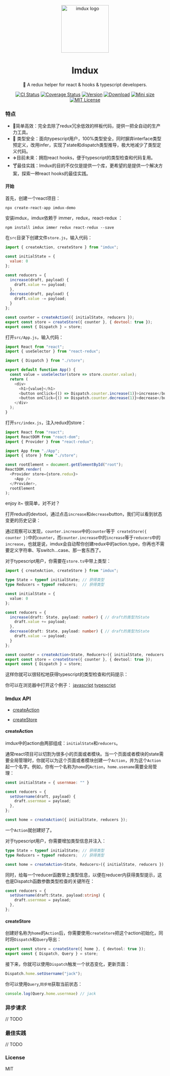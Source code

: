 <p align="center"><img src="https://user-images.githubusercontent.com/6293752/74236902-3f4ac600-4d0d-11ea-95c5-1069d1b52dd8.png" alt="imdux logo" width="150"></p>
<h1 align="center">Imdux</h1>
<p align="center">🌈 A redux helper for react & hooks & typescript developers.</p>
<p align="center">
<a href="https://travis-ci.org/lake2/imdux"><img src="https://travis-ci.org/lake2/imdux.svg?branch=master" alt="CI Status"></a>
<a href="https://coveralls.io/github/lake2/imdux?branch=master"><img src="https://coveralls.io/repos/github/lake2/imdux/badge.svg?branch=master" alt="Coverage Status"></a>
<a href="https://npmjs.com/package/imdux"><img src="https://img.shields.io/npm/v/imdux" alt="Version"></a>
<a href="https://npmjs.com/package/imdux"><img src="https://img.shields.io/npm/dt/imdux" alt="Download"></a>
<a href="https://github.com/lake2/imdux"><img src="https://img.shields.io/bundlephobia/minzip/imdux" alt="Mini size"></a>
<a href="https://github.com/lake2/imdux"><img src="https://img.shields.io/npm/l/imdux" alt="MIT License"></a>
</p>

### 特点

- 🚀简单高效：完全去除了redux冗余低效的样板代码，提供一把全自动的生产力工具。
- :shaved_ice: 类型安全：面向typescript用户，100%类型安全，同时摒弃interface类型预定义，改用infer，实现了state和dispatch类型推导，极大地减少了类型定义代码。
- ✈️目前未来：拥抱react hooks，便于typescript的类型检查和代码复用。
- :cocktail:最佳实践：Imdux的目的不仅仅是提供一个库，更希望的是提供一个解决方案，探索一种react hooks的最佳实践。

#### 开始

首先，创建一个react项目：

```shell
npx create-react-app imdux-demo
```

安装imdux，imdux依赖于 immer，redux，react-redux ：

```shell
npm install imdux immer redux react-redux --save
```

在`src`目录下创建文件`store.js`，输入代码：

```js
import { createAction, createStore } from "imdux";

const initialState = {
  value: 0
};

const reducers = {
  increase(draft, payload) {
    draft.value += payload;
  },
  decrease(draft, payload) {
    draft.value -= payload;
  }
};

const counter = createAction({ initialState, reducers });
export const store = createStore({ counter }, { devtool: true });
export const { Dispatch } = store;
```

打开`src/App.js`，输入代码：

```js
import React from "react";
import { useSelector } from "react-redux";

import { Dispatch } from "./store";

export default function App() {
  const value = useSelector(store => store.counter.value);
  return (
    <div>
      <h1>{value}</h1>
      <button onClick={() => Dispatch.counter.increase(1)}>increase</button>
      <button onClick={() => Dispatch.counter.decrease(1)}>decrease</button>
    </div>
  );
}
```

打开`src/index.js`，注入redux的store：

```js
import React from "react";
import ReactDOM from "react-dom";
import { Provider } from "react-redux";

import App from "./App";
import { store } from "./store";

const rootElement = document.getElementById("root");
ReactDOM.render(
  <Provider store={store.redux}>
    <App />
  </Provider>,
  rootElement
);
```

enjoy it~ 很简单，对不对？

打开redux的devtool，通过点击`increase`和`decrease`button，我们可以看到状态变更的历史记录：

通过观察可以发现，`counter.increase`中的`counter`等于` createStore({ counter })`中的`counter`，而`counter.increase`中的`increase`等于`reducers`中的`increase`，也就是说，imdux会自动帮你创建redux中的action.type，你再也不需要定义字符串、写switch...case、那一套东西了。

对于typescript用户，你需要在`store.ts`中带上类型：

```ts
import { createAction, createStore } from "imdux";

type State = typeof initialState; // 获得类型
type Reducers = typeof reducers;  // 获得类型

const initialState = {
  value: 0
};

const reducers = {
  increase(draft: State, payload: number) { // draft的类型为State
    draft.value += payload;
  },
  decrease(draft: State, payload: number) { // draft的类型为State
    draft.value -= payload;
  }
};

const counter = createAction<State, Reducers>({ initialState, reducers }); // 注入类型
export const store = createStore({ counter }, { devtool: true });
export const { Dispatch } = store;
```

这样你就可以很轻松地获得typescript的类型检查和代码提示：

你可以在浏览器中打开这个例子： [javascript](https://codesandbox.io/s/imdux-start-javascript-3049f?fontsize=14&hidenavigation=1&theme=dark)   [typescript](https://codesandbox.io/s/imdux-start-typescript-7wz5u?fontsize=14&hidenavigation=1&theme=dark)


### Imdux API

- [createAction](https://github.com/lake2/imdux#createAction)

- [createStore](https://github.com/lake2/imdux#createStore)

#### createAction

imdux中的action由两部组成：`initialState`和`reducers`。

通常react项目可以切割为很多小的页面或者模块。当一个页面或者模块的state需要全局管理时，你就可以为这个页面或者模块创建一个`Action`，并为这个`Action`起一个名字。例如，你有一个名称为`home`的`Action`，`home.usename`需要全局管理：

```js
const initialState = { usernmae: "" }
```

```js
const reducers = {
  setUsername(draft, payload) {
    draft.usernmae = payload;
  },
};
```

```js
const home = createAction({ initialState, reducers });
```

一个`Action`就创建好了。

对于typescript用户，你需要增加类型信息并注入：

```ts
type State = typeof initialState; // 获得类型
type Reducers = typeof reducers;  // 获得类型

const home = createAction<State, Reducers>({ initialState, reducers }); // 注入类型
```

同时，给每一个reducer函数带上类型信息，以便在reducer内获得类型提示，这也是Dispatch函数参数类型检查的关键所在：

```ts
const reducers = {
  setUsername(draft:State, payload:string) {
    draft.usernmae = payload;
  },
};
```

####  createStore

创建好名称为`home`的`Action`后，你需要使用`createStore`把这个action初始化，同时将`Dispatch`和`Query`导出：

```ts
export const store = createStore({ home }, { devtool: true });
export const { Dispatch, Query } = store;
```

接下来，你就可以使用`Dispatch`触发一个状态变化，更新页面：

```ts
Dispatch.home.setUsername("jack");
```

你可以使用`Query`,`同步地`获取当前状态：

```typescript
console.log(Query.home.usernmae) // jack
```

### 异步请求

// TODO

### 最佳实践

// TODO

### License

MIT
